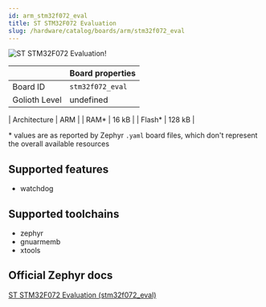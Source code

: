 ```yaml
---
id: arm_stm32f072_eval
title: ST STM32F072 Evaluation
slug: /hardware/catalog/boards/arm/stm32f072_eval
---
```


[//]: # (This is an auto-generated file, do not edit! Changes to it will be lost upon re-generation)

![ST STM32F072 Evaluation!](/img/boards/arm/stm32f072_eval.jpg "ST STM32F072 Evaluation")

|                | Board properties     |
| -------------  | -------------------- |
| Board ID       | `stm32f072_eval` |
| Golioth Level  | undefined       |

| Architecture   | ARM |
| RAM*           | 16 kB |
| Flash*         | 128 kB |

\* values are as reported by Zephyr `.yaml` board files, which don't represent the overall available resources



## Supported features

* watchdog

## Supported toolchains

* zephyr
* gnuarmemb
* xtools

## Official Zephyr docs

[ST STM32F072 Evaluation (stm32f072_eval)](https://docs.zephyrproject.org/latest/boards/arm/stm32f072_eval/doc/index.html)
